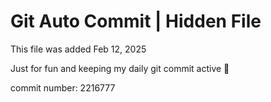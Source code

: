 # Git Auto Commit | Hidden File

This file was added Feb 12, 2025

Just for fun and keeping my daily git commit active 🤪

commit number: 2216777
